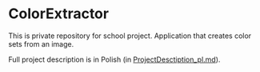 ColorExtractor
==============

This is private repository for school project. Application that creates color sets from an image.

Full project description is in Polish (in [ProjectDesctiption_pl.md](ColorExtractor/ProjectDesctiption_pl.md)).
